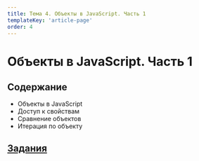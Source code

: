 ```yaml
---
title: Тема 4. Объекты в JavaScript. Часть 1
templateKey: 'article-page'
order: 4
---
```

# Объекты в JavaScript. Часть 1

## Содержание

-   <gatsby-link to="/externals/topic4_js-object-part1/js-object-part1#определение-объекта">Объекты в JavaScript</gatsby-link>
-   <gatsby-link to="/externals/topic4_js-object-part1/js-object-part1#доступ-к-свойствам-объекта">Доступ к свойствам</gatsby-link>
-   <gatsby-link to="/externals/topic4_js-object-part1/js-object-part1#сравнение-объектов">Сравнение объектов</gatsby-link>
-   <gatsby-link to="/externals/topic4_js-object-part1/js-object-part1#итерация-по-объекту">Итерация по объекту</gatsby-link>

## [Задания](https://github.com/WebPurple/external-courses/tree/master/src/ex3_js-objects-part1/README.md)
